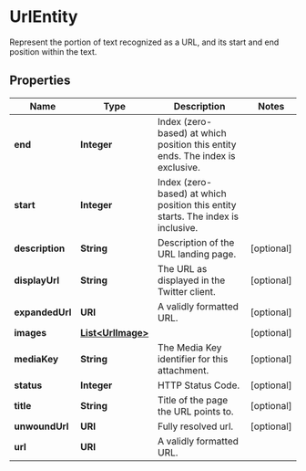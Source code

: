 

# UrlEntity

Represent the portion of text recognized as a URL, and its start and end position within the text.

## Properties

| Name | Type | Description | Notes |
|------------ | ------------- | ------------- | -------------|
|**end** | **Integer** | Index (zero-based) at which position this entity ends.  The index is exclusive. |  |
|**start** | **Integer** | Index (zero-based) at which position this entity starts.  The index is inclusive. |  |
|**description** | **String** | Description of the URL landing page. |  [optional] |
|**displayUrl** | **String** | The URL as displayed in the Twitter client. |  [optional] |
|**expandedUrl** | **URI** | A validly formatted URL. |  [optional] |
|**images** | [**List&lt;UrlImage&gt;**](UrlImage.md) |  |  [optional] |
|**mediaKey** | **String** | The Media Key identifier for this attachment. |  [optional] |
|**status** | **Integer** | HTTP Status Code. |  [optional] |
|**title** | **String** | Title of the page the URL points to. |  [optional] |
|**unwoundUrl** | **URI** | Fully resolved url. |  [optional] |
|**url** | **URI** | A validly formatted URL. |  |




